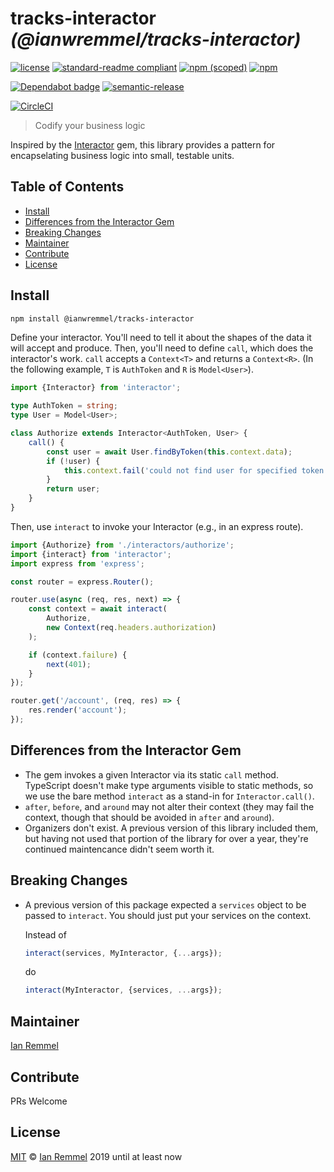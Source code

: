 # tracks-interactor _(@ianwremmel/tracks-interactor)_

<!-- (optional) Put banner here -->

<!-- PROJ: Badges Start -->

[![license](https://img.shields.io/github/license/ianwremmel/tracks-interactor.svg)](https://github.com/ianwremmel/tracks-interactor/blob/master/LICENSE)
[![standard-readme compliant](https://img.shields.io/badge/readme%20style-standard-brightgreen.svg?style=flat-square)](https://github.com/RichardLitt/standard-readme)
[![npm (scoped)](https://img.shields.io/npm/v/@ianwremmel/tracks-interactor.svg)](https://www.npmjs.com/package/@ianwremmel/tracks-interactor)
[![npm](https://img.shields.io/npm/dm/@ianwremmel/tracks-interactor.svg)](https://www.npmjs.com/package/@ianwremmel/tracks-interactor)

[![Dependabot badge](https://img.shields.io/badge/Dependabot-active-brightgreen.svg)](https://dependabot.com/)
[![semantic-release](https://img.shields.io/badge/%20%20%F0%9F%93%A6%F0%9F%9A%80-semantic--release-e10079.svg)](https://github.com/semantic-release/semantic-release)

[![CircleCI](https://circleci.com/gh/ianwremmel/tracks-interactor.svg?style=svg)](https://circleci.com/gh/ianwremmel/tracks-interactor)

<!-- PROJ: Badges End -->

> Codify your business logic

Inspired by the [Interactor](https://github.com/collectiveidea/interactor) gem,
this library provides a pattern for encapselating business logic into small,
testable units.

## Table of Contents

<!-- toc -->

-   [Install](#install)
-   [Differences from the Interactor Gem](#differences-from-the-interactor-gem)
-   [Breaking Changes](#breaking-changes)
-   [Maintainer](#maintainer)
-   [Contribute](#contribute)
-   [License](#license)

<!-- tocstop -->

## Install

```bash
npm install @ianwremmel/tracks-interactor
```

Define your interactor. You'll need to tell it about the shapes of the data it
will accept and produce. Then, you'll need to define `call`, which does the
interactor's work. `call` accepts a `Context<T>` and returns a `Context<R>`. (In
the following example, `T` is `AuthToken` and `R` is `Model<User>`).

```ts
import {Interactor} from 'interactor';

type AuthToken = string;
type User = Model<User>;

class Authorize extends Interactor<AuthToken, User> {
    call() {
        const user = await User.findByToken(this.context.data);
        if (!user) {
            this.context.fail('could not find user for specified token');
        }
        return user;
    }
}
```

Then, use `interact` to invoke your Interactor (e.g., in an express route).

```js
import {Authorize} from './interactors/authorize';
import {interact} from 'interactor';
import express from 'express';

const router = express.Router();

router.use(async (req, res, next) => {
    const context = await interact(
        Authorize,
        new Context(req.headers.authorization)
    );

    if (context.failure) {
        next(401);
    }
});

router.get('/account', (req, res) => {
    res.render('account');
});
```

## Differences from the Interactor Gem

-   The gem invokes a given Interactor via its static `call` method. TypeScript
    doesn't make type arguments visible to static methods, so we use the bare
    method `interact` as a stand-in for `Interactor.call()`.
-   `after`, `before`, and `around` may not alter their context (they may fail
    the context, though that should be avoided in `after` and `around`).
-   Organizers don't exist. A previous version of this library included them,
    but having not used that portion of the library for over a year, they're
    continued maintencance didn't seem worth it.

## Breaking Changes

-   A previous version of this package expected a `services` object to be passed
    to `interact`. You should just put your services on the context.

    Instead of

    ```ts
    interact(services, MyInteractor, {...args});
    ```

    do

    ```ts
    interact(MyInteractor, {services, ...args});
    ```

## Maintainer

[Ian Remmel](https://github.com/ianwremmel)

## Contribute

PRs Welcome

## License

[MIT](LICENSE) &copy; [Ian Remmel](https://github.com/ianwremmel) 2019 until at
least now

